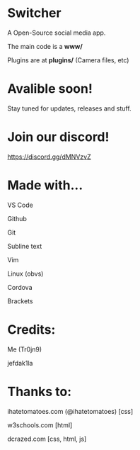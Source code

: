 # Switcher
A Open-Source social media app.

The main code is a **www/**

Plugins are at **plugins/** (Camera files, etc)

# Avalible soon!
Stay tuned for updates, releases and stuff.

# Join our discord!
https://discord.gg/dMNVzvZ

# Made with...
VS Code

Github

Git

Subline text

Vim

Linux (obvs)

Cordova

Brackets

# Credits:
Me (Tr0jn9)

jefdak1la


# Thanks to:
ihatetomatoes.com (@ihatetomatoes) [css]

w3schools.com [html]

dcrazed.com [css, html, js]